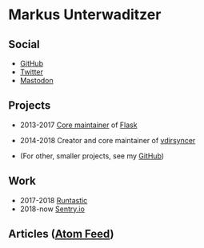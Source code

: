 <h1 id=brand>Markus Unterwaditzer</h1>

## Social

* [GitHub](https://github.com/untitaker)
* [Twitter](https://twitter.com/untitaker)
* [Mastodon](https://mastodon.social/@untitaker)

## Projects

<div class="timeline">

* <time>2013-2017</time> [Core maintainer](https://palletsprojects.com/people/) of [Flask](https://palletsprojects.com/p/flask/)

* <time>2014-2018</time> Creator and core maintainer of [vdirsyncer](http://vdirsyncer.pimutils.org/en/stable/)

* (For other, smaller projects, see my [GitHub](https://github.com/untitaker/))

</div>

## Work

<div class="timeline">

* <time>2017-2018</time> [Runtastic](https://www.runtastic.com/)
* <time>2018-now</time> [Sentry.io](https://sentry.io/)

</div>

## Articles (<a href="/feed.xml">Atom Feed</a>)

<ul id="blog-index" class="timeline"></ul>
